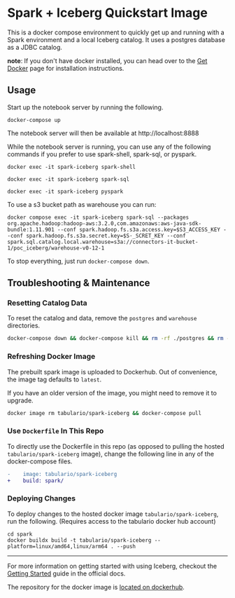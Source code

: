 # Spark + Iceberg Quickstart Image

This is a docker compose environment to quickly get up and running with a Spark environment and a local Iceberg
catalog. It uses a postgres database as a JDBC catalog.  

**note**: If you don't have docker installed, you can head over to the [Get Docker](https://docs.docker.com/get-docker/)
page for installation instructions.

## Usage
Start up the notebook server by running the following.
```
docker-compose up
```

The notebook server will then be available at http://localhost:8888

While the notebook server is running, you can use any of the following commands if you prefer to use spark-shell, spark-sql, or pyspark.
```
docker exec -it spark-iceberg spark-shell
```
```
docker exec -it spark-iceberg spark-sql
```
```
docker exec -it spark-iceberg pyspark
```

To use a s3 bucket path as warehouse you can run:

```
docker compose exec -it spark-iceberg spark-sql --packages org.apache.hadoop:hadoop-aws:3.2.0,com.amazonaws:aws-java-sdk-bundle:1.11.901 --conf spark.hadoop.fs.s3a.access.key=$S3_ACCESS_KEY --conf spark.hadoop.fs.s3a.secret.key=$S·_SCRET_KEY --conf spark.sql.catalog.local.warehouse=s3a://connectors-it-bucket-1/poc_iceberg/warehouse-v0-12-1
```

To stop everything, just run `docker-compose down`.

## Troubleshooting & Maintenance

### Resetting Catalog Data
To reset the catalog and data, remove the `postgres` and `warehouse` directories.
```bash
docker-compose down && docker-compose kill && rm -rf ./postgres && rm -rf ./warehouse
```

### Refreshing Docker Image
The prebuilt spark image is uploaded to Dockerhub. Out of convenience, the image tag defaults to `latest`.

If you have an older version of the image, you might need to remove it to upgrade.
```bash
docker image rm tabulario/spark-iceberg && docker-compose pull
```

### Use `Dockerfile` In This Repo
To directly use the Dockerfile in this repo (as opposed to pulling the hosted `tabulario/spark-iceberg` image), change the following line in any of the docker-compose files.
```diff
-    image: tabulario/spark-iceberg
+    build: spark/
```

### Deploying Changes
To deploy changes to the hosted docker image `tabulario/spark-iceberg`, run the following. (Requires access to the tabulario docker hub account)
```
cd spark
docker buildx build -t tabulario/spark-iceberg --platform=linux/amd64,linux/arm64 . --push
```

---

For more information on getting started with using Iceberg, checkout
the [Getting Started](https://web.archive.org/web/20220929084729/https://iceberg.apache.org/docs/0.12.1/getting-started/) guide in the official docs.

The repository for the docker image is [located on dockerhub](https://hub.docker.com/r/tabulario/spark-iceberg).
